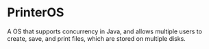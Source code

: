 # PrinterOS
 A OS that supports concurrency in Java, and allows multiple users to create, save, and print files, which are stored on multiple disks.
